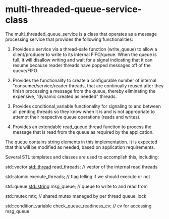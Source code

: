 # multi-threaded-queue-service-class

 The multi_threaded_queue_service is a class that operates as a message
 processing service that provides the following functionalities:
 
 1) Provides a service via a thread-safe function (write_queue) to allow a 
 client/producer to write to its internal FIFO/queue. When the queue 
 is full, it will disallow writing and wait for a signal indicating that it 
 can resume because reader threads have popped messages off of the queue/FIFO.
 
 2) Provides the functionality to create a configurable number of internal
 "consumer/service/reader threads, that are continually reused after they
 finish processing a message from the queue, thereby eliminating the
 expensive, "dynamic created as needed" threads.
 
 3) Provides conditional_variable functionality for signaling to and between
 all pending threads so they know when it is and is not appropriate to
 attempt their respective queue operations (reads and writes).
 
 4) Provides an extendable read_queue thread function to process the message
 that is read from the queue as required by the application.
 
 The queue contains string elements in this implementation. It is expected
 that this will be modified as needed, based on application requirements.
 
 Several STL templates and classes are used to accomplish this, including:
 
 std::vector <std::thread> read_threads; // vector of the internal read threads
 
 std::atomic<bool> execute_threads;      // flag telling if we should execute or not
 
 std::queue <std::string> msg_queue;     // queue to write to and read from
 
 std::mutex mtx;                         // shared mutex managed by per thread queue_lock
 
 std::condition_variable check_queue_readiness_cv; // cv for accessing msg_queue

